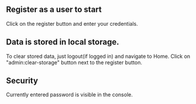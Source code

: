 ## Register as a user to start
 Click on the register button and enter your credentials.
## Data is stored in local storage.
 To clear stored data, just logout(if logged in) and navigate to Home. Click on "admin:clear-storage" button next to the register button.
## Security
 Currently entered password is visible in the console.
